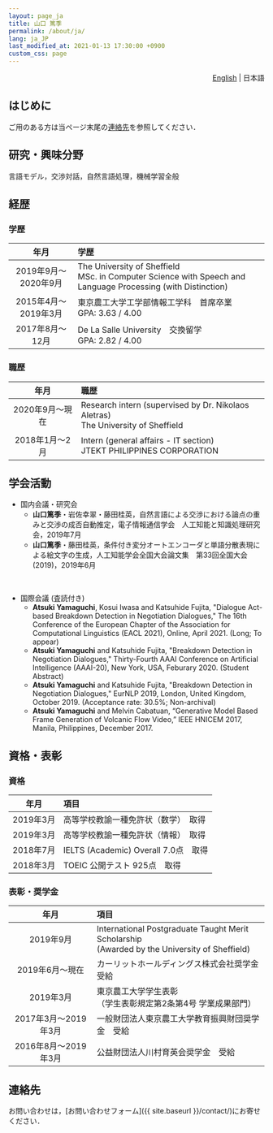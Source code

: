 ```yaml
---
layout: page_ja
title: 山口 篤季
permalink: /about/ja/
lang: ja_JP
last_modified_at: 2021-01-13 17:30:00 +0900
custom_css: page
---
```

<div style="text-align: right;"><i class="fas fa-language" style="padding: 0 4px 0 0;"></i><a href="../">English</a> | 日本語</div>

## はじめに

ご用のある方は当ページ末尾の[連絡先](#連絡先)を参照してください．

## 研究・興味分野

言語モデル，交渉対話，自然言語処理，機械学習全般

## 経歴
### 学歴  

|年月|学歴|
|:-:|:-|
|2019年9月〜2020年9月|The University of Sheffield<br />MSc. in Computer Science with Speech and Language Processing (with Distinction)|
|2015年4月〜2019年3月|東京農工大学工学部情報工学科　首席卒業  <br /> GPA: 3.63 / 4.00|
|2017年8月〜12月|De La Salle University　交換留学 <br /> GPA: 2.82 / 4.00|

### 職歴

|年月|職歴|
|:-:|:-|
|2020年9月〜現在|Research intern (supervised by Dr. Nikolaos Aletras)<br />The University of Sheffield|  
|2018年1月〜2月|Intern (general affairs - IT section)<br />JTEKT PHILIPPINES CORPORATION|  

## 学会活動

* 国内会議・研究会
    * **山口篤季**・岩佐幸翠・藤田桂英，自然言語による交渉における論点の重みと交渉の成否自動推定，電子情報通信学会　人工知能と知識処理研究会，2019年7月  
    * **山口篤季**・藤田桂英，条件付き変分オートエンコーダと単語分散表現による絵文字の生成，人工知能学会全国大会論文集　第33回全国大会(2019)，2019年6月  
<br />  

* 国際会議 (査読付き)  
    * **Atsuki Yamaguchi**, Kosui Iwasa and Katsuhide Fujita, "Dialogue Act-based Breakdown Detection in Negotiation Dialogues," The 16th Conference of the European Chapter of the Association for Computational Linguistics (EACL 2021), Online, April 2021. (Long; To appear)   
    * **Atsuki Yamaguchi** and Katsuhide Fujita, "Breakdown Detection in Negotiation Dialogues," Thirty-Fourth AAAI Conference on Artificial Intelligence (AAAI-20), New York, USA, Feburary 2020. (Student Abstract)
    * **Atsuki Yamaguchi** and Katsuhide Fujita, "Breakdown Detection in Negotiation Dialogues," EurNLP 2019, London, United Kingdom, October 2019. (Acceptance rate: 30.5%; Non-archival)  
    * **Atsuki Yamaguchi** and Melvin Cabatuan, “Generative Model Based Frame Generation of Volcanic Flow Video,” IEEE HNICEM 2017, Manila, Philippines, December 2017.


## 資格・表彰
### 資格

|年月|項目|
|:-:|:-|
|2019年3月|高等学校教諭一種免許状（数学）　取得|
|2019年3月|高等学校教諭一種免許状（情報）　取得|
|2018年7月|IELTS (Academic) Overall 7.0点　取得|
|2018年3月|TOEIC 公開テスト 925点　取得|

### 表彰・奨学金

|年月|項目|
|:-:|:-|
|2019年9月|International Postgraduate Taught Merit Scholarship <br /> (Awarded by the University of Sheffield)|
|2019年6月〜現在|カーリットホールディングス株式会社奨学金　受給|
|2019年3月|東京農工大学学生表彰 <br />（学生表彰規定第2条第4号 学業成果部門）|
|2017年3月〜2019年3月|一般財団法人東京農工大学教育振興財団奨学金　受給|
|2016年8月〜2019年3月|公益財団法人川村育英会奨学金　受給|

## 連絡先

お問い合わせは，[お問い合わせフォーム]({{ site.baseurl }}/contact/)にお寄せください．